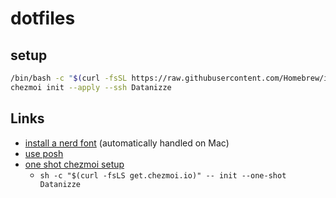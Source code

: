 # dotfiles

## setup

```bash
/bin/bash -c "$(curl -fsSL https://raw.githubusercontent.com/Homebrew/install/HEAD/install.sh)"
chezmoi init --apply --ssh Datanizze
```

## Links

- [install a nerd font](https://ohmyposh.dev/docs/installation/fonts) (automatically handled on Mac)
- [use posh](https://ohmyposh.dev/docs/installation/prompt)
- [one shot chezmoi setup](https://www.chezmoi.io/user-guide/daily-operations/#install-chezmoi-and-your-dotfiles-on-a-new-machine-with-a-single-command)
  - `sh -c "$(curl -fsLS get.chezmoi.io)" -- init --one-shot Datanizze`
